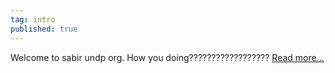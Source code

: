 ```yaml
---
tag: intro
published: true
---
```

<p class='intro'>Welcome to sabir undp org. How you doing??????????????????
  <a href = '#about/open'>Read more...</a></p>
